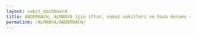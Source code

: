 ```yaml
---
layout: vakit_dashboard
title: ANDERNACH, ALMANYA için iftar, namaz vakitleri ve hava durumu - ilçe/eyalet seç
permalink: /ALMANYA/ANDERNACH/
---
```


<script type="text/javascript">
  var GLOBAL_COUNTRY = 'ALMANYA';
  var GLOBAL_CITY = 'ANDERNACH';
  var GLOBAL_STATE = '';
  var lat = 72;
  var lon = 21;
</script>
